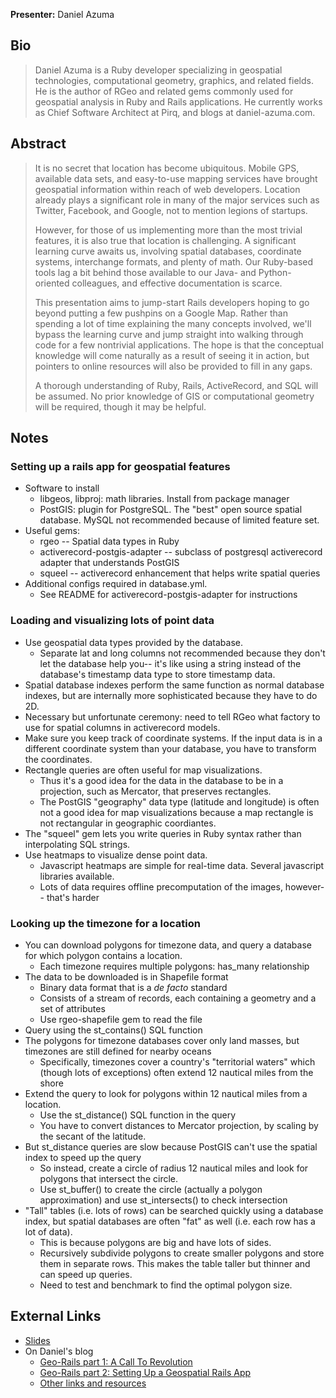 **Presenter:** Daniel Azuma

## Bio

> Daniel Azuma is a Ruby developer specializing in geospatial technologies, computational geometry, graphics, and related fields. He is the author of RGeo and related gems commonly used for geospatial analysis in Ruby and Rails applications. He currently works as Chief Software Architect at Pirq, and blogs at daniel-azuma.com.

## Abstract

> It is no secret that location has become ubiquitous. Mobile GPS, available data sets, and easy-to-use mapping services have brought geospatial information within reach of web developers. Location already plays a significant role in many of the major services such as Twitter, Facebook, and Google, not to mention legions of startups.
>
> However, for those of us implementing more than the most trivial features, it is also true that location is challenging. A significant learning curve awaits us, involving spatial databases, coordinate systems, interchange formats, and plenty of math. Our Ruby-based tools lag a bit behind those available to our Java- and Python-oriented colleagues, and effective documentation is scarce.
>
> This presentation aims to jump-start Rails developers hoping to go beyond putting a few pushpins on a Google Map. Rather than spending a lot of time explaining the many concepts involved, we'll bypass the learning curve and jump straight into walking through code for a few nontrivial applications. The hope is that the conceptual knowledge will come naturally as a result of seeing it in action, but pointers to online resources will also be provided to fill in any gaps.
>
> A thorough understanding of Ruby, Rails, ActiveRecord, and SQL will be assumed. No prior knowledge of GIS or computational geometry will be required, though it may be helpful.

## Notes

### Setting up a rails app for geospatial features

* Software to install
    * libgeos, libproj: math libraries. Install from package manager
    * PostGIS: plugin for PostgreSQL. The "best" open source spatial database. MySQL not recommended because of limited feature set.
* Useful gems:
    * rgeo -- Spatial data types in Ruby
    * activerecord-postgis-adapter -- subclass of postgresql activerecord adapter that understands PostGIS
    * squeel -- activerecord enhancement that helps write spatial queries
* Additional configs required in database.yml.
    * See README for activerecord-postgis-adapter for instructions

### Loading and visualizing lots of point data

* Use geospatial data types provided by the database.
    * Separate lat and long columns not recommended because they don't let the database help you-- it's like using a string instead of the database's timestamp data type to store timestamp data.
* Spatial database indexes perform the same function as normal database indexes, but are internally more sophisticated because they have to do 2D.
* Necessary but unfortunate ceremony: need to tell RGeo what factory to use for spatial columns in activerecord models.
* Make sure you keep track of coordinate systems. If the input data is in a different coordinate system than your database, you have to transform the coordinates.
* Rectangle queries are often useful for map visualizations.
    * Thus it's a good idea for the data in the database to be in a projection, such as Mercator, that preserves rectangles.
    * The PostGIS "geography" data type (latitude and longitude) is often not a good idea for map visualizations because a map rectangle is not rectangular in geographic coordiantes.
* The "squeel" gem lets you write queries in Ruby syntax rather than interpolating SQL strings.
* Use heatmaps to visualize dense point data.
    * Javascript heatmaps are simple for real-time data. Several javascript libraries available.
    * Lots of data requires offline precomputation of the images, however-- that's harder

### Looking up the timezone for a location

* You can download polygons for timezone data, and query a database for which polygon contains a location.
    * Each timezone requires multiple polygons: has_many relationship
* The data to be downloaded is in Shapefile format
    * Binary data format that is a *de facto* standard
    * Consists of a stream of records, each containing a geometry and a set of attributes
    * Use rgeo-shapefile gem to read the file
* Query using the st_contains() SQL function
* The polygons for timezone databases cover only land masses, but timezones are still defined for nearby oceans
    * Specifically, timezones cover a country's "territorial waters" which (though lots of exceptions) often extend 12 nautical miles from the shore
* Extend the query to look for polygons within 12 nautical miles from a location.
    * Use the st_distance() SQL function in the query
    * You have to convert distances to Mercator projection, by scaling by the secant of the latitude.
* But st_distance queries are slow because PostGIS can't use the spatial index to speed up the query
    * So instead, create a circle of radius 12 nautical miles and look for polygons that intersect the circle.
    * Use st_buffer() to create the circle (actually a polygon approximation) and use st_intersects() to check intersection
* "Tall" tables (i.e. lots of rows) can be searched quickly using a database index, but spatial databases are often "fat" as well (i.e. each row has a lot of data).
    * This is because polygons are big and have lots of sides.
    * Recursively subdivide polygons to create smaller polygons and store them in separate rows. This makes the table taller but thinner and can speed up queries.
    * Need to test and benchmark to find the optimal polygon size.

## External Links

* [Slides](http://speakerdeck.com/u/dazuma/p/getting-down-to-earth-geospatial-analysis-with-rails)
* On Daniel's blog
    * [Geo-Rails part 1: A Call To Revolution](http://www.daniel-azuma.com/blog/archives/60)
    * [Geo-Rails part 2: Setting Up a Geospatial Rails App](http://www.daniel-azuma.com/blog/archives/69)
    * [Other links and resources](http://daniel-azuma.com/railsconf2012)
